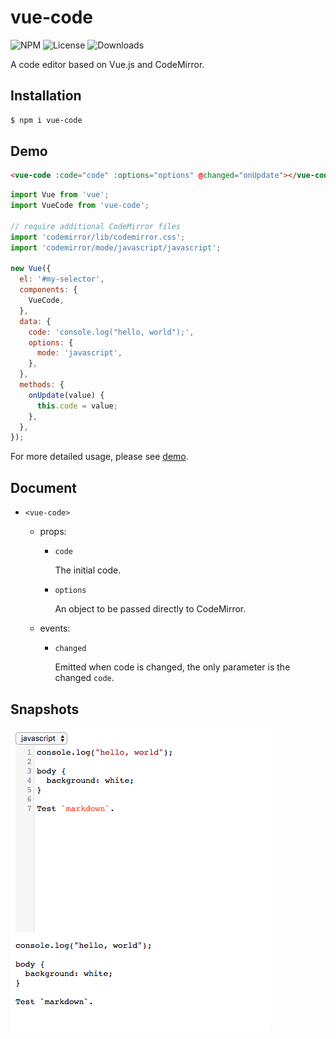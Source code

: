 vue-code
===

![NPM](https://img.shields.io/npm/v/vue-code.svg)
![License](https://img.shields.io/npm/l/vue-code.svg)
![Downloads](https://img.shields.io/npm/dt/vue-code.svg)

A code editor based on Vue.js and CodeMirror.

Installation
---
``` sh
$ npm i vue-code
```

Demo
---
``` html
<vue-code :code="code" :options="options" @changed="onUpdate"></vue-code>
```

``` js
import Vue from 'vue';
import VueCode from 'vue-code';

// require additional CodeMirror files
import 'codemirror/lib/codemirror.css';
import 'codemirror/mode/javascript/javascript';

new Vue({
  el: '#my-selector',
  components: {
    VueCode,
  },
  data: {
    code: 'console.log("hello, world");',
    options: {
      mode: 'javascript',
    },
  },
  methods: {
    onUpdate(value) {
      this.code = value;
    },
  },
});
```

For more detailed usage, please see [demo](demo).

Document
---
* `<vue-code>`

  * props:

    * `code`

      The initial code.

    * `options`

      An object to be passed directly to CodeMirror.

  * events:

    * `changed`

      Emitted when code is changed, the only parameter is the changed `code`.

Snapshots
---
![](snapshot.png)
